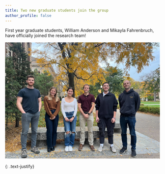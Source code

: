 ```yaml
---
title: Two new graduate students join the group
author_profile: false
---
```


First year graduate students, William Anderson and Mikayla Fahrenbruch, have officially joined the research team! 

<img src="/assets/images/HMG-2024.jpg" alt="" class="center"> 

{: .text-justify}
